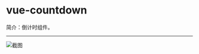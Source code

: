 # vue-countdown

简介：倒计时组件。

---

![截图](https://531431988.github.io/vue-component-library/components/vue-countdown/thumbnail.png)
